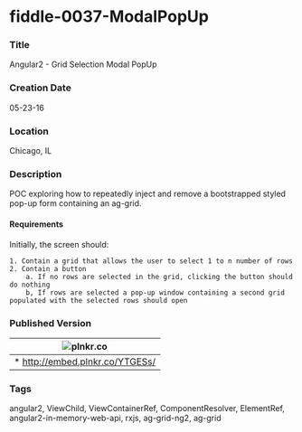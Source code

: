 fiddle-0037-ModalPopUp
======

### Title

Angular2 - Grid Selection Modal PopUp


### Creation Date

05-23-16


### Location

Chicago, IL


### Description

POC exploring how to repeatedly inject and remove a bootstrapped styled pop-up form containing an ag-grid.


#### Requirements

Initially, the screen should:

    1. Contain a grid that allows the user to select 1 to n number of rows
    2. Contain a button
        a. If no rows are selected in the grid, clicking the button should do nothing
        b, If rows are selected a pop-up window containing a second grid populated with the selected rows should open
 

### Published Version

| ![plnkr.co](http://embed.plnkr.co/YTGESs/) |
| :---: |
| * http://embed.plnkr.co/YTGESs/ |

### Tags

angular2, ViewChild, ViewContainerRef, ComponentResolver, ElementRef, angular2-in-memory-web-api, rxjs, ag-grid-ng2, ag-grid
